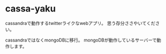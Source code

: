 # cassa-yaku
cassandraで動作するtwitterライクなwebアプリ。
思う存分ささやいてください。

cassandraではなくmongoDBに移行。
mongoDBが動作しているサーバーで動作します。
